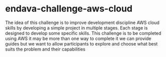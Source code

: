 # endava-challenge-aws-cloud
The idea of this challenge is to improve development discipline AWS cloud skills by developing a simple project in multiple stages. Each stage is designed to develop some specific skills. This challenge is to be completed using AWS it may be more than one way to complete it we can provide guides but we want to allow participants to explore and choose what best suits the problem and their capabilities
